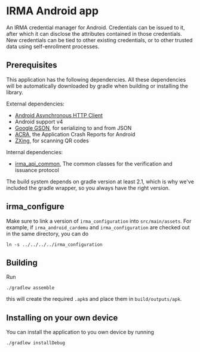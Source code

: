 # IRMA Android app

An IRMA credential manager for Android. Credentials can be issued to it, after which it can disclose the attributes contained in those credentials. New credentials can be tied to other existing credentials, or to other trusted data using self-enrollment processes.

## Prerequisites

This application has the following dependencies.  All these dependencies will be automatically downloaded by gradle when building or installing the library.

External dependencies:

 * [Android Asynchronous HTTP Client](http://loopj.com/android-async-http/)
 * Android support v4
 * [Google GSON](https://code.google.com/p/google-gson/), for serializing to and from JSON
 * [ACRA](https://github.com/ACRA/acra/), the Application Crash Reports for Android
 * [ZXing](https://github.com/zxing/zxing), for scanning QR codes

Internal dependencies:

 * [irma_api_common](https://github.com/credentials/irma_api_common/), The common classes for the verification and issuance protocol

The build system depends on gradle version at least 2.1, which is why we've included the gradle wrapper, so you always have the right version.

## irma_configure

Make sure to link a version of `irma_configuration` into `src/main/assets`. For example, if `irma_android_cardemu` and `irma_configuration` are checked out in the same directory, you can do

    ln -s ../../../../irma_configuration

## Building

Run

    ./gradlew assemble

this will create the required `.apk`s and place them in `build/outputs/apk`.

## Installing on your own device

You can install the application to you own device by running

    ./gradlew installDebug
